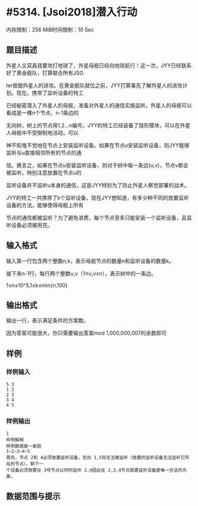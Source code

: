 # #5314. [Jsoi2018]潜入行动

内存限制：256 MiB时间限制：10 Sec

## 题目描述

外星人又双叒叕要攻打地球了，外星母舰已经向地球航行！这一次，JYY已经联系好了黄金舰队，打算联合所有JSO

Ier抵御外星人的进攻。在黄金舰队就位之前，JYY打算事先了解外星人的进攻计划。现在，携带了监听设备的特工

已经秘密潜入了外星人的母舰，准备对外星人的通信实施监听。外星人的母舰可以看成是一棵n个节点、n-1条边的

无向树，树上的节点用1,2...n编号。JYY的特工已经装备了隐形模块，可以在外星人母舰中不受限制地活动，可以

神不知鬼不觉地在节点上安装监听设备。如果在节点u安装监听设备，则JYY能够监听与u直接相邻所有的节点的通

信。换言之，如果在节点u安装监听设备，则对于树中每一条边(u,v)，节点v都会被监听。特别注意放置在节点u的

监听设备并不监听u本身的通信，这是JYY特别为了防止外星人察觉部署的战术。

JYY的特工一共携带了k个监听设备，现在JYY想知道，有多少种不同的放置监听设备的方法，能够使得母舰上所有

节点的通信都被监听？为了避免浪费，每个节点至多只能安装一个监听设备，且监听设备必须被用完。

## 输入格式

输入第一行包含两个整数n,k，表示母舰节点的数量n和监听设备的数量k。

接下来n-1行，每行两个整数u,v（1&le;u,v&le;n），表示树中的一条边。

1&le;n&le;10^5,1&le;k&le;min{n,100}

## 输出格式

输出一行，表示满足条件的方案数。

因为答案可能很大，你只需要输出答案mod 1,000,000,007的余数即可

## 样例

### 样例输入

    
    5 3
    1 2
    2 3
    3 4
    4 5
    

### 样例输出

    
    1
    样例解释
    样例数据是一条链 
    1–2–3–4–5
    首先，节点 2和 4必须放置监听设备，否则 1,5将无法被监听（放置的监听设备无法监听它所在的节点）。剩下一
    个设备必须放置在 3号节点以同时监听 2,4因此在 2,3,4节点放置监听设备是唯一合法的方案。
    

## 数据范围与提示
